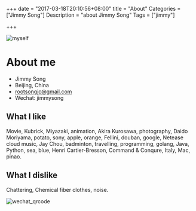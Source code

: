 +++
date = "2017-03-18T20:10:56+08:00"
title = "About"
Categories = ["Jimmy Song"]
Description = "about Jimmy Song"
Tags = ["jimmy"]

+++

![myself](http://olz1di9xf.bkt.clouddn.com/jimmy.jpg)

# About me

- Jimmy Song
- Beijing, China
- rootsongjc@gmail.com
- Wechat: jimmysong

## What I like

Movie, Kubrick, Miyazaki, animation, Akira Kurosawa, photography, Daido Moriyama, potato, sony, apple, orange, Fellini, douban, google, Netease cloud music, Jay Chou, badminton, travelling, programming, golang, Java, Python, sea, blue, Henri Cartier-Bresson, Command & Conqure, Italy, Mac, pinao.

## What I dislike

Chattering, Chemical fiber clothes, noise.

![wechat_qrcode](http://olz1di9xf.bkt.clouddn.com/wechat_qrcode.jpg)